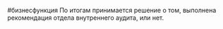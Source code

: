 #бизнесфункция 
По итогам принимается решение о том, выполнена рекомендация отдела внутреннего аудита, или нет.